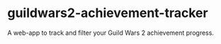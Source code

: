 # guildwars2-achievement-tracker
A web-app to track and filter your Guild Wars 2 achievement progress.
